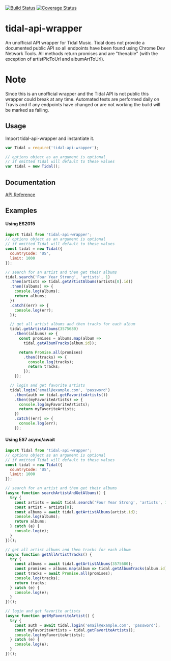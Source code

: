 [![Build Status](https://travis-ci.org/spencercharest/tidal-api.svg?branch=master)](https://travis-ci.org/spencercharest/tidal-api)
[![Coverage Status](https://coveralls.io/repos/github/spencercharest/tidal-api/badge.svg?branch=master)](https://coveralls.io/github/spencercharest/tidal-api?branch=master)

# tidal-api-wrapper

An unofficial API wrapper for Tidal Music. Tidal does not provide a documented public API so all endpoints have been found using Chrome Dev Network Tools. All methods return promises and are "thenable" (with the exception of artistPicToUrl and albumArtToUrl).

# Note

Since this is an unofficial wrapper and the Tidal API is not public this wrapper could break at any time. Automated tests are performed daily on Travis and if any endpoints have changed or are not working the build will be marked as failing.

## Usage

Import tidal-api-wrapper and instantiate it.

```js
var Tidal = require('tidal-api-wrapper');

// options object as an argument is optional
// if omitted Tidal will default to these values
var tidal = new Tidal();
```

<a name="Tidal"></a>

## Documentation

[API Reference](https://github.com/spencercharest/tidal-api/tree/master/docs/api.md)

## Examples

#### Using ES2015

```js
import Tidal from 'tidal-api-wrapper';
// options object as an argument is optional
// if omitted Tidal will default to these values
const tidal = new Tidal({
  countryCode: 'US',
  limit: 1000
});

// search for an artist and then get their albums
tidal.search('Four Year Strong', 'artists', 1)
  .then(artists => tidal.getArtistAlbums(artists[0].id))
  .then((albums) => {
    console.log(albums);
    return albums;
  })
  .catch((err) => {
    console.log(err);
  });

  // get all artist albums and then tracks for each album
  tidal.getArtistAlbums(3575680)
    .then((albums) => {
      const promises = albums.map(album =>
        tidal.getAlbumTracks(album.id));

      return Promise.all(promises)
        .then((tracks) => {
          console.log(tracks);
          return tracks;
        });
    });

  // login and get favorite artists
  tidal.login('email@example.com', 'password')
    .then(auth => tidal.getFavoriteArtists())
    .then((myFavoriteArtists) => {
      console.log(myFavoriteArtists);
      return myFavoriteArtists;
    })
    .catch((err) => {
      console.log(err);
    });

```

#### Using ES7 async/await

```js
import Tidal from 'tidal-api-wrapper';
// options object as an argument is optional
// if omitted Tidal will default to these values
const tidal = new Tidal({
  countryCode: 'US',
  limit: 1000
});

// search for an artist and then get their albums
(async function searchArtistAndGetAlbums() {
  try {
    const artists = await tidal.search('Four Year Strong', 'artists', 1);
    const artist = artists[0];
    const albums = await tidal.getArtistAlbums(artist.id);
    console.log(albums);
    return albums;
  } catch (e) {
    console.log(e);
  }
})();

// get all artist albums and then tracks for each album
(async function getAllArtistTracks() {
  try {
    const albums = await tidal.getArtistAlbums(3575680);
    const promises = albums.map(album => tidal.getAlbumTracks(album.id));
    const tracks = await Promise.all(promises);
    console.log(tracks);
    return tracks;
  } catch (e) {
    console.log(e);
  }
})();

// login and get favorite artists
(async function getMyFavoriteArtist() {
  try {
    const auth = await tidal.login('email@example.com', 'password');
    const myFavoriteArtists = tidal.getFavoriteArtists();
    console.log(myFavoriteArtists);
  } catch (e) {
    console.log(e);
  }
})();
```
